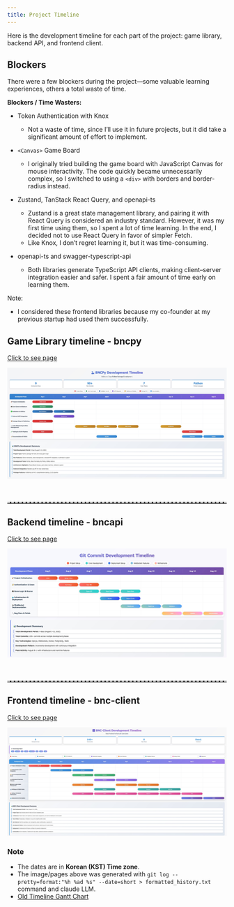 ```yaml
---
title: Project Timeline
---
```


Here is the development timeline for each part of the project: game library, backend API, and frontend client.


## Blockers

There were a few blockers during the project—some valuable learning experiences, others a total waste of time.

**Blockers / Time Wasters:**

- Token Authentication with Knox
  - Not a waste of time, since I’ll use it in future projects, but it did take a significant amount of effort to implement.

- `<Canvas>` Game Board
  - I originally tried building the game board with JavaScript Canvas for mouse interactivity. The code quickly became unnecessarily complex, so I switched to using a `<div>` with borders and border-radius instead.

- Zustand, TanStack React Query, and openapi-ts
  - Zustand is a great state management library, and pairing it with React Query is considered an industry standard. However, it was my first time using them, so I spent a lot of time learning. In the end, I decided not to use React Query in favor of simpler Fetch.
  - Like Knox, I don’t regret learning it, but it was time-consuming.

- openapi-ts and swagger-typescript-api
  - Both libraries generate TypeScript API clients, making client–server integration easier and safer. I spent a fair amount of time early on learning them.

Note:

- I considered these frontend libraries because my co-founder at my previous startup had used them successfully.

## Game Library timeline - bncpy

[Click to see page](https://jwc20.github.io/bnc-docs/bncpy_gantt_chart.html)


<!-- <div className="images">
    <img src="../../../../public/bncpy-tl.jpg" alt="bncpy" width="100%">
</div> -->

![alt text](../../../../public/bncpy-tl.jpg)

<hr class="dashed">

## Backend timeline - bncapi

[Click to see page](https://jwc20.github.io/bnc-docs/bncapi_gantt_chart.html)


<!-- <div className="images">    
    <img src="../../../../public/bncapi-tl.jpg" alt="bncapi" width="100%">
</div> -->

![alt text](../../../../public/bncapi-tl.jpg)

<hr class="dashed">


## Frontend timeline - bnc-client
[Click to see page](https://jwc20.github.io/bnc-docs/bnc_client_gantt_chart.html)


<!-- <div className="images">
    <img src="../../../../public/bnc-client-tl.jpg" alt="bnc-client" width="100%">
</div> -->

![alt text](../../../../public/bnc-client-tl.jpg)



### Note

- The dates are in **Korean (KST) Time zone**.
- The image/pages above was generated with `git log --pretty=format:"%h %ad %s" --date=short > formatted_history.txt` command and claude LLM.
- [Old Timeline Gantt Chart](https://docs.google.com/spreadsheets/d/1Y-7nZ5pecxm9lFmjrzJtx5n0Om_LI2fHTfN1ySws81Q/edit?usp=sharing)




<style>
    hr {
        margin-top: 50px;
    }

    hr.dashed {
        border-top: 3px dashed #bbb;
    }
    .images {
        margin-top: 50px;
        display: flex;
        gap: 5px;
        justify-content: center;
    }
</style>
